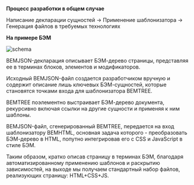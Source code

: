**Процесс разработки в общем случае**

Написание декларации сущностей -> Применение шаблонизатора -> Генерация файлов в требуемых технологиях

**На примере БЭМ**

![schema](https://img-fotki.yandex.ru/get/16122/158800653.1/0_11568f_e0c04ef4_orig)

BEMJSON-декларация описывает БЭМ-дерево страницы, представляя ее в терминах блоков, элементов и модификаторов.

Исходный BEMJSON-файл создается разработчиком вручную и содержит описание лишь ключевых БЭМ-сущностей, которые становятся точками входа для шаблонизатора BEMTREE.

BEMTREE поэлементно выстраивает БЭМ-дерево документа, рекурсивно включая ссылки на другие сущности и применяя к ним шаблоны.

BEMJSON-файл, сгенерированный BEMTREE, передается на вход шаблонизатору BEMHTML, основная задача которого - преобразовать БЭМ-дерево в HTML, попутно интегрировав его с CSS и JavaScript в стиле БЭМ.

Таким образом, кратко описав страницу в терминах БЭМ, благодаря автоматизированному применению шаблонов и раскрытию зависимостей, на выходе мы получаем стандартный набор файлов, реализующих страницу: HTML+CSS+JS.
